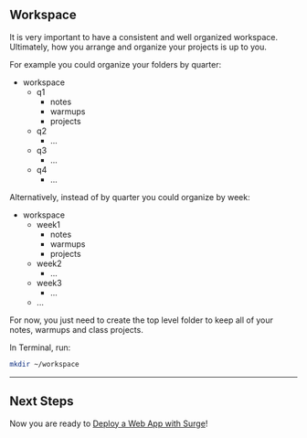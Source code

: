 ## Workspace

It is very important to have a consistent and well organized workspace. Ultimately, how you arrange and organize your projects is up to you.  

For example you could organize your folders by quarter:

- workspace
  - q1
    - notes
    - warmups
    - projects
  - q2
    - ...
  - q3
    - ...
  - q4
    - ...

Alternatively, instead of by quarter you could organize by week:

- workspace
  - week1
    - notes
    - warmups
    - projects
  - week2
    - ...
  - week3
    - ...
  - ...

For now, you just need to create the top level folder to keep all of your notes, warmups and class projects.

In Terminal, run:

```bash
mkdir ~/workspace
```

---

## Next Steps

Now you are ready to [Deploy a Web App with Surge](../Deployment/Surge.md)!
